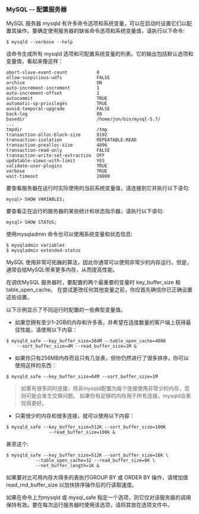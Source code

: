 ### MySQL -- 配置服务器

MySQL 服务器 mysqld 有许多命令选项和系统变量，可以在启动时设置它们以配置其操作。要确定使用服务器的缺省命令选项和系统变量值，请执行以下命令:

```
$ mysqld --verbose --help
```

该命令生成所有 mysqld 选项和可配置系统变量的列表。它的输出包括默认选项和变量值，看起来像这样：

```
abort-slave-event-count           0
allow-suspicious-udfs             FALSE
archive                           ON
auto-increment-increment          1
auto-increment-offset             1
autocommit                        TRUE
automatic-sp-privileges           TRUE
avoid-temporal-upgrade            FALSE
back-log                          80
basedir                           /home/jon/bin/mysql-5.7/
...
tmpdir                            /tmp
transaction-alloc-block-size      8192
transaction-isolation             REPEATABLE-READ
transaction-prealloc-size         4096
transaction-read-only             FALSE
transaction-write-set-extraction  OFF
updatable-views-with-limit        YES
validate-user-plugins             TRUE
verbose                           TRUE
wait-timeout                      28800
```

要查看服务器在运行时实际使用的当前系统变量值，请连接到它并执行以下语句:

```
mysql> SHOW VARIABLES;
```

要查看正在运行的服务器的某些统计和状态指示器，请执行以下语句:

```\
mysql> SHOW STATUS;
```

使用mysqladmin 命令也可以使用系统变量和状态信息:

```
$ mysqladmin variables
$ mysqladmin extended-status
```

MySQL 使用非常可拓展的算法，因此你通常可以使用非常少的内存运行。但是，通常会给MySQL带来更多内存，从而提高性能。

在调优MySQL 服务器时，要配置的两个最重要的变量时 key_buffer_size 和 table_open_cache。 在尝试更改任何其他变量之前，你应首先确信你已正确设置这些设置。

以下示例显示了不同运行时配置的一些典型变量值。

- 如果您拥有至少1-2GB的内存和许多表，并希望在适度数量的客户端上获得最佳性能，请使用以下内容：

```
$ mysqld_safe --key_buffer_size=384M --table_open_cache=4000
	--sort_buffer_size=4M --read_buffer_size=1M &
```

* 如果你只有256MB内存而且只有几张表，但你仍然进行了很多排序，你可以使用这样的东西：

```
$ mysqld_safe --key_buffer_size=64M --sort_buffer_size=1M
```

> 如果有很多同时连接，除非mysqld配置为每个连接使用非常少的内存，否则可能会发生交换问题。 如果你有足够的内存用于所有连接，mysqld会表现得更好。

* 只需很少的内存和很多连接，就可以使用以下内容：

```
$ mysqld_safe --key_buffer_size=512K --sort_buffer_size=100K
				--read_buffer_size=100k &
```

甚至这个:

```
$ mysqld_safe --key_buffer_size=512K --sort_buffer_size=16K \
           --table_open_cache=32 --read_buffer_size=8K \
           --net_buffer_length=1K &
```

如果要对比可用内存大得多的表执行GROUP BY 或 ORDER BY 操作，请增加值 read_rnd_buffer_size 以加快排序操作后的行读取速度。

如果在命令上为mysqld 或 mysql_safe 指定一个选项，则它仅对该服务器的调用保持有效。要在每次运行服务器时使用该选项，请将其放在选项文件中。

